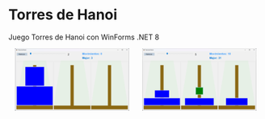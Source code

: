 # Torres de Hanoi
Juego Torres de Hanoi con WinForms .NET 8 

<div style="display: flex; justify-content: space-around;">
    <img src="screenshots/Screenshot1.png" alt="Main Window" style="width: 45%;"/>
    <img src="screenshots/Screenshot2.png" alt="Game with 32 moves" style="width: 45%;"/>
</div>